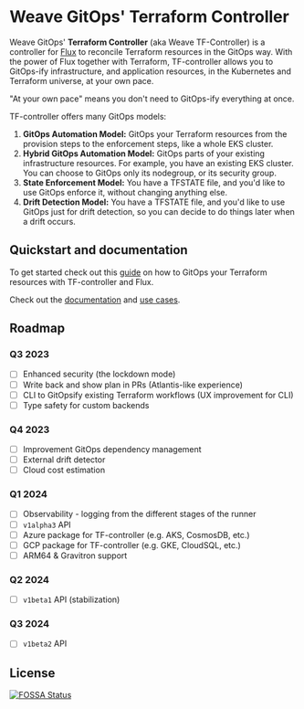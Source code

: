 # Weave GitOps' Terraform Controller

Weave GitOps' **Terraform Controller** (aka Weave TF-Controller) is a controller for [Flux](https://fluxcd.io) to reconcile Terraform resources
in the GitOps way.
With the power of Flux together with Terraform, TF-controller allows you to GitOps-ify infrastructure,
and application resources, in the Kubernetes and Terraform universe, at your own pace.

"At your own pace" means you don't need to GitOps-ify everything at once.

TF-controller offers many GitOps models:
  1. **GitOps Automation Model:** GitOps your Terraform resources from the provision steps to the enforcement steps, like a whole EKS cluster.
  2. **Hybrid GitOps Automation Model:** GitOps parts of your existing infrastructure resources. For example, you have an existing EKS cluster.
     You can choose to GitOps only its nodegroup, or its security group.
  3. **State Enforcement Model:** You have a TFSTATE file, and you'd like to use GitOps enforce it, without changing anything else.
  4. **Drift Detection Model:** You have a TFSTATE file, and you'd like to use GitOps just for drift detection, so you can decide to do things later when a drift occurs.

## Quickstart and documentation

To get started check out this [guide](https://weaveworks.github.io/tf-controller/getting_started/) on how to GitOps your Terraform resources with TF-controller and Flux.

Check out the [documentation](https://weaveworks.github.io/tf-controller/) and [use cases](https://weaveworks.github.io/tf-controller/use_tf_controller/).

## Roadmap

### Q3 2023
  * [ ] Enhanced security (the lockdown mode)
  * [ ] Write back and show plan in PRs (Atlantis-like experience)
  * [ ] CLI to GitOpsify existing Terraform workflows (UX improvement for CLI) 
  * [ ] Type safety for custom backends

### Q4 2023
  * [ ] Improvement GitOps dependency management 
  * [ ] External drift detector
  * [ ] Cloud cost estimation 

### Q1 2024
  * [ ] Observability - logging from the different stages of the runner
  * [ ] `v1alpha3` API  
  * [ ] Azure package for TF-controller (e.g. AKS, CosmosDB, etc.)
  * [ ] GCP package for TF-controller (e.g. GKE, CloudSQL, etc.) 
  * [ ] ARM64 & Gravitron support

### Q2 2024
  * [ ] `v1beta1` API (stabilization)

### Q3 2024
  * [ ] `v1beta2` API

## License
[![FOSSA Status](https://app.fossa.com/api/projects/git%2Bgithub.com%2Fweaveworks%2Ftf-controller.svg?type=large)](https://app.fossa.com/projects/git%2Bgithub.com%2Fweaveworks%2Ftf-controller?ref=badge_large)